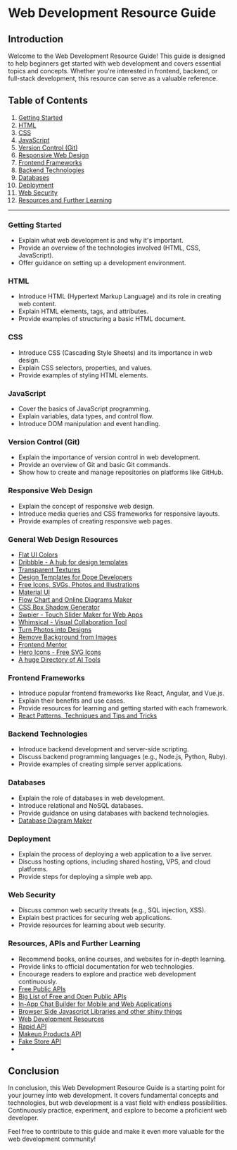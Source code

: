 # Web Development Resource Guide

## Introduction

Welcome to the Web Development Resource Guide! This guide is designed to help beginners get started with web development and covers essential topics and concepts. Whether you're interested in frontend, backend, or full-stack development, this resource can serve as a valuable reference.

## Table of Contents

1. [Getting Started](#getting-started)
2. [HTML](#html)
3. [CSS](#css)
4. [JavaScript](#javascript)
5. [Version Control (Git)](#version-control-git)
6. [Responsive Web Design](#responsive-web-design)
7. [Frontend Frameworks](#frontend-frameworks)
8. [Backend Technologies](#backend-technologies)
9. [Databases](#databases)
10. [Deployment](#deployment)
11. [Web Security](#web-security)
12. [Resources and Further Learning](#resources-and-further-learning)

---

### Getting Started

- Explain what web development is and why it's important.
- Provide an overview of the technologies involved (HTML, CSS, JavaScript).
- Offer guidance on setting up a development environment.

### HTML

- Introduce HTML (Hypertext Markup Language) and its role in creating web content.
- Explain HTML elements, tags, and attributes.
- Provide examples of structuring a basic HTML document.

### CSS

- Introduce CSS (Cascading Style Sheets) and its importance in web design.
- Explain CSS selectors, properties, and values.
- Provide examples of styling HTML elements.

### JavaScript

- Cover the basics of JavaScript programming.
- Explain variables, data types, and control flow.
- Introduce DOM manipulation and event handling.

### Version Control (Git)

- Explain the importance of version control in web development.
- Provide an overview of Git and basic Git commands.
- Show how to create and manage repositories on platforms like GitHub.

### Responsive Web Design

- Explain the concept of responsive web design.
- Introduce media queries and CSS frameworks for responsive layouts.
- Provide examples of creating responsive web pages.

### General Web Design Resources

- [Flat UI Colors](https://flatuicolors.com)
- [Dribbble - A hub for design templates](https://dribbble.com/)
- [Transparent Textures](https://www.transparenttextures.com/)
- [Design Templates for Dope Developers](https://dopeui.co/)
- [Free Icons, SVGs, Photos and Illustrations](https://icons8.com/)
- [Material UI](https://mui.com/)
- [Flow Chart and Online Diagrams Maker](https://app.diagrams.net/)
- [CSS Box Shadow Generator](https://www.cssmatic.com/box-shadow)
- [Swpier - Touch Slider Maker for Web Apps](https://swiperjs.com/)
- [Whimsical - Visual Collaboration Tool](https://whimsical.com/)
- [Turn Photos into Designs](https://www.designify.com/)
- [Remove Background from Images](https://www.remove.bg/)
- [Frontend Mentor](https://www.frontendmentor.io/)
- [Hero Icons - Free SVG Icons](https://heroicons.com/)
- [A huge Directory of AI Tools](https://www.futurepedia.io/)

### Frontend Frameworks

- Introduce popular frontend frameworks like React, Angular, and Vue.js.
- Explain their benefits and use cases.
- Provide resources for learning and getting started with each framework.
- [React Patterns, Techniques and Tips and Tricks](https://github.com/vasanthk/react-bits)

### Backend Technologies

- Introduce backend development and server-side scripting.
- Discuss backend programming languages (e.g., Node.js, Python, Ruby).
- Provide examples of creating simple server applications.

### Databases

- Explain the role of databases in web development.
- Introduce relational and NoSQL databases.
- Provide guidance on using databases with backend technologies.
- [Database Diagram Maker](https://dbdiagram.io/home)

### Deployment

- Explain the process of deploying a web application to a live server.
- Discuss hosting options, including shared hosting, VPS, and cloud platforms.
- Provide steps for deploying a simple web app.

### Web Security

- Discuss common web security threats (e.g., SQL injection, XSS).
- Explain best practices for securing web applications.
- Provide resources for learning about web security.

### Resources, APIs and Further Learning

- Recommend books, online courses, and websites for in-depth learning.
- Provide links to official documentation for web technologies.
- Encourage readers to explore and practice web development continuously.
- [Free Public APIs](https://github.com/cjbell/Public-APIs)
- [Big List of Free and Open Public APIs](https://mixedanalytics.com/blog/list-actually-free-open-no-auth-needed-apis/)
- [In-App Chat Builder for Mobile and Web Applications](https://getstream.io/)
- [Browser Side Javascript Libraries and other shiny things](https://github.com/sorrycc/awesome-javascript)
- [Web Development Resources](https://github.com/markodenic/web-development-resources)
- [Rapid API](https://rapidapi.com/hub)
- [Makeup Products API](http://makeup-api.herokuapp.com/api/v1/products.json)
- [Fake Store API](https://fakestoreapi.com/products/)
- 

## Conclusion

In conclusion, this Web Development Resource Guide is a starting point for your journey into web development. It covers fundamental concepts and technologies, but web development is a vast field with endless possibilities. Continuously practice, experiment, and explore to become a proficient web developer.

Feel free to contribute to this guide and make it even more valuable for the web development community!
